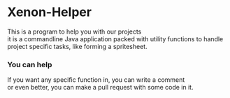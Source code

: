 # Xenon-Helper

This is a program to help you with our projects <br>
it is a commandline Java application packed with utility functions to handle <br>
project specific tasks, like forming a spritesheet.

### You can help

If you want any specific function in, you can write a comment <br>
or even better, you can make a pull request with some code in it.
